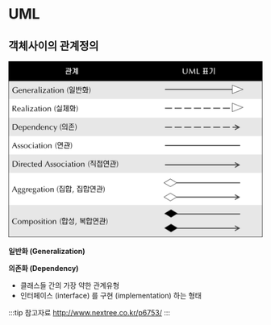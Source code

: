 # UML

## 객체사이의 관계정의

![클래스 관계 종류](/img/A078.png)

**일반화 (Generalization)**

**의존화 (Dependency)**

* 클래스들 간의 가장 약한 관계유형
* 인터페이스 (interface) 를 구현 (implementation) 하는 형태

:::tip 참고자료
<http://www.nextree.co.kr/p6753/>
:::
